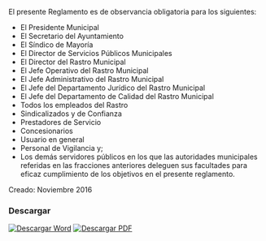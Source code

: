 
El presente Reglamento es de observancia obligatoria para los siguientes:

* El Presidente Municipal
* El Secretario del Ayuntamiento
* El Síndico de Mayoría
* El Director de Servicios Públicos Municipales
* El Director del Rastro Municipal
* El Jefe Operativo del Rastro Municipal
* El Jefe Administrativo del Rastro Municipal
* El Jefe del Departamento Jurídico del Rastro Municipal
* El Jefe del Departamento de Calidad del Rastro Municipal
* Todos los empleados del Rastro
* Sindicalizados y de Confianza
* Prestadores de Servicio
* Concesionarios
* Usuario en general
* Personal de Vigilancia y;
* Los demás servidores públicos en los que las autoridades municipales referidas  en las fracciones anteriores deleguen sus facultades para eficaz cumplimiento de los objetivos en el presente reglamento.

Creado: Noviembre 2016

### Descargar

<a href="#"><img src="../imagenes/icono-word.png" alt="Descargar Word"></a> <a href="reglamento-operativo-prestacion-servicio-rastro-municipal.pdf"><img src="../imagenes/icono-pdf.png" alt="Descargar PDF"></a>
